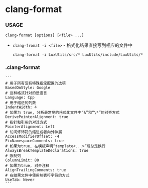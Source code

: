 # clang-format

### USAGE
`clang-format [options] [<file> ...]`

- `clang-fromat -i <file>` - 格式化结果直接写到相应的文件中

    `clang-format -i LuxUtils/src/* LuxUtils/include/LuxUtils/*`

### .clang-format
    ```
    # 用于所有没有特殊指定配置的选项
    BasedOnStyle: Google
    # 这种格式针对的是语言
    Language: Cpp
    # 用于缩进的列数
    IndentWidth: 4
    # 如果为 true, 分析最常见的格式化文件中“&”和“\*”的对齐方式
    DerivePointerAlignment: true
    # 指针和引用的对其方式
    PointerAlignment: Left
    # 访问修饰符的缩进或者向外伸展
    AccessModifierOffset: -4
    FixNamespaceComments: true
    # 如果为true, 在模板声明“template<...>”后总是换行
    AlwaysBreakTemplateDeclarations: true
    # 限制列
    ColumnLimit: 80
    # 如果为true, 对齐注释
    AlignTrailingComments: true
    # 在结果文件中使用制表符字符的方式
    UseTab: Never
    ```